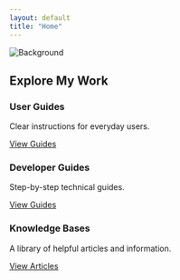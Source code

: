 ```yaml
---
layout: default
title: "Home"
---
```


<!-- Your landing page content -->
<section id="landing">
  <div class="landing-background">
    <img src="/assets/background.jpg" alt="Background">
  </div>
  <div class="landing-categories">
    <h2>Explore My Work</h2>
    <div class="categories">
      <div class="category">
        <h3>User Guides</h3>
        <p>Clear instructions for everyday users.</p>
        <a href="#user-guides">View Guides</a>
      </div>
      <div class="category">
        <h3>Developer Guides</h3>
        <p>Step-by-step technical guides.</p>
        <a href="#developer-guides">View Guides</a>
      </div>
      <div class="category">
        <h3>Knowledge Bases</h3>
        <p>A library of helpful articles and information.</p>
        <a href="#knowledge-bases">View Articles</a>
      </div>
    </div>
  </div>
</section>
